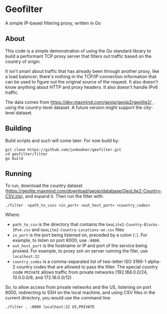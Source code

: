 # Geofilter

A simple IP-based filtering proxy, written in Go

## About
This code is a simple demonstration of using the Go standard library to build a 
performant TCP proxy server that filters out traffic based on the country of origin.

It isn't smart about traffic that has already been through another proxy, like a 
load balancer; there's nothing in the TCP/IP connection information that can be used
to figure out the original source of the request. It also doesn't know anything about
HTTP and proxy headers. It also doesn't handle IPv6 traffic.

The data comes from https://dev.maxmind.com/geoip/geoip2/geolite2/ , using the country-level
dataset. A future version might support the city-level dataset. 

## Building

Build scripts and such will come later. For now build by:

```
git clone https://github.com/jonbodner/geofilter.git
cd geofilter/filter
go build
```

## Running
To run, download the country dataset (https://geolite.maxmind.com/download/geoip/database/GeoLite2-Country-CSV.zip),
and expand it. Then run the filter with:

```
./filter  <path_to_csv> <in_port> <out_host_port> <country_codes>
```

Where:
- `path_to_csv` is the directory that contains the `GeoLite2-Country-Blocks-IPv4.csv`
and `GeoLite2-Country-Locations-en.csv` files
- `in_port` is the port being listened on, preceded by a colon (`:`). For example, to listen on port 8000, use `:8000`.
- `out_host_port` is the hostname or IP and port of the service being proxied. For example, to proxy ssh on server running
the filer, use `localhost:22`
- `country_codes` is a comma-separated list of two-letter ISO 3166-1 alpha-2 country codes that are allowed to pass the filter. The special
country code `PRIVATE` allows traffic from private networks (192.168.0.0/24, 10.0.0.0/8, and 172.16.0.0/12)

So, to allow access from private networks and the US, listening on port 8000, redirecting to SSH on the local machine, and using
CSV files in the current directory, you would use the command line:

```
./filter . :8000 localhost:22 US,PRIVATE
```



